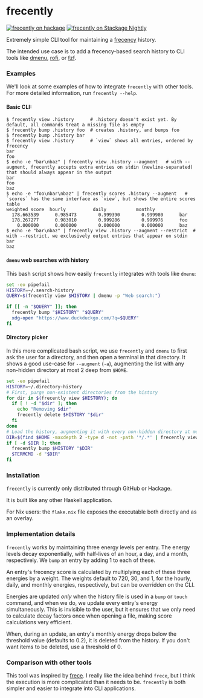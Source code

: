 # frecently
[![frecently on hackage](https://img.shields.io/hackage/v/frecently)](http://hackage.haskell.org/package/frecently)
[![frecently on Stackage Nightly](https://stackage.org/package/frecently/badge/nightly)](https://stackage.org/nightly/package/frecently)

Extremely simple CLI tool for maintaining a [frecency](https://en.wikipedia.org/wiki/Frecency) history.

The intended use case is to add a frecency-based search history to CLI tools like [dmenu](https://tools.suckless.org/dmenu/), [rofi](https://github.com/davatorium/rofi), or [fzf](https://github.com/junegunn/fzf).


### Examples

We'll look at some examples of how to integrate `frecently` with other tools.
For more detailed information, run `frecently --help`.

#### Basic CLI:

```console
$ frecently view .history      # .history doesn't exist yet. By default, all commands treat a missing file as empty
$ frecently bump .history foo  # creates .history, and bumps foo
$ frecently bump .history bar
$ frecently view .history      # `view` shows all entries, ordered by frecency
bar
foo
$ echo -e "bar\nbaz" | frecently view .history --augment   # with --augment, frecently accepts extra entries on stdin (newline-separated) that should always appear in the output
bar
foo
baz
$ echo -e "foo\nbar\nbaz" | frecently scores .history --augment   # `scores` has the same interface as `view`, but shows the entire scores table
weighted score  hourly          daily           monthly
  178.663539      0.985473        0.999390        0.999980      bar
  178.267277      0.983010        0.999286        0.999976      foo
    0.000000      0.000000        0.000000        0.000000      baz
$ echo -e "bar\nbaz" | frecently view .history --augment --restrict  # with --restrict, we exclusively output entries that appear on stdin
bar
baz
```

#### `dmenu` web searches with history

This bash script shows how easily `frecently` integrates with tools like `dmenu`:

```bash
set -eo pipefail
HISTORY=~/.search-history
QUERY=$(frecently view $HISTORY | dmenu -p "Web search:")

if [[ -n "$QUERY" ]]; then
  frecently bump "$HISTORY" "$QUERY"
  xdg-open "https://www.duckduckgo.com/?q=$QUERY"
fi
```

#### Directory picker

In this more complicated bash script, we use `frecently` and `dmenu` to first ask the user for a directory, and then open a terminal in that directory.
It shows a good use-case for `--augment` (`-a`), augmenting the list with any non-hidden directory at most 2 deep from `$HOME`.

```bash
set -eo pipefail
HISTORY=~/.directory-history
# First, purge non-existent directories from the history
for dir in $(frecently view $HISTORY); do
  if [ ! -d "$dir" ]; then
    echo "Removing $dir"
    frecently delete $HISTORY "$dir"
  fi
done
# Load the history, augmenting it with every non-hidden directory at most 2 deep from $HOME.
DIR=$(find $HOME -maxdepth 2 -type d -not -path '*/.*' | frecently view $HISTORY -a | dmenu -i)
if [ -d $DIR ]; then
  frecently bump $HISTORY "$DIR"
  $TERMCMD -d "$DIR"
fi
```

### Installation

`frecently` is currently only distributed through GitHub or Hackage.

It is built like any other Haskell application.

For Nix users: the `flake.nix` file exposes the executable both directly and as an overlay.

### Implementation details

`frecently` works by maintaining three energy levels per entry.
The energy levels decay exponentially, with half-lives of an hour, a day, and a month, respectively.
We `bump` an entry by adding 1 to each of these.

An entry's frecency score is calculated by multiplying each of these three energies by a weight.
The weights default to 720, 30, and 1, for the hourly, daily, and monthly energies, respectively, but can be overridden on the CLI.

Energies are updated _only_ when the history file is used in a `bump` or `touch` command, and when we do, we update every entry's energy simultaneously.
This is invisible to the user, but it ensures that we only need to calculate decay factors once when opening a file, making score calculations very efficient.

When, during an update, an entry's monthly energy drops below the threshold value (defaults to 0.2), it is deleted from the history.
If you don't want items to be deleted, use a threshold of 0.

### Comparison with other tools

This tool was inspired by [frece](https://github.com/YodaEmbedding/frece).
I really like the idea behind `frece`, but I think the execution is more complicated than it needs to be.
`frecently` is both simpler and easier to integrate into CLI applications.
